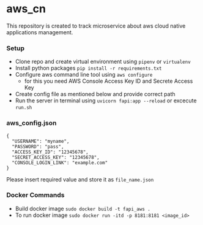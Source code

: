 # aws_cn
This repository is created to track microservice about aws cloud native applications management.

### Setup
 - Clone repo and create virtual environment using `pipenv` or `virtualenv`
 - Install python packages `pip install -r requirements.txt`
 - Configure aws command line tool using `aws configure`
   - for this you need AWS Console Access Key ID and Secrete Access Key
 - Create config file as mentioned below and provide correct path
 - Run the server in terminal using `uvicorn fapi:app --reload` or excecute `run.sh`


### aws_config.json

    {
      "USERNAME": "myname",
      "PASSWORD": "pass",
      "ACCESS_KEY_ID": "12345678",
      "SECRET_ACCESS_KEY": "12345678",
      "CONSOLE_LOGIN_LINK": "example.com"
    }


Please insert required value and store it as `file_name.json`


### Docker Commands
- Build docker image `sudo docker build -t fapi_aws .`
- To run docker image `sudo docker run -itd -p 8181:8181 <image_id>`

